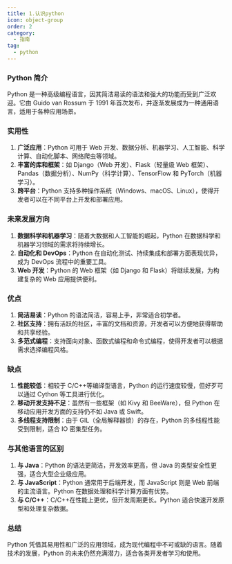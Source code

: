 ```yaml
---
title: 1.认识python
icon: object-group
order: 2
category:
  - 指南
tag:
  - python
---
```


### Python 简介

Python 是一种高级编程语言，因其简洁易读的语法和强大的功能而受到广泛欢迎。它由 Guido van Rossum 于 1991 年首次发布，并逐渐发展成为一种通用语言，适用于各种应用场景。

### 实用性

1. **广泛应用**：Python 可用于 Web 开发、数据分析、机器学习、人工智能、科学计算、自动化脚本、网络爬虫等领域。
2. **丰富的库和框架**：如 Django（Web 开发）、Flask（轻量级 Web 框架）、Pandas（数据分析）、NumPy（科学计算）、TensorFlow 和 PyTorch（机器学习）。
3. **跨平台**：Python 支持多种操作系统（Windows、macOS、Linux），使得开发者可以在不同平台上开发和部署应用。

### 未来发展方向

1. **数据科学和机器学习**：随着大数据和人工智能的崛起，Python 在数据科学和机器学习领域的需求将持续增长。
2. **自动化和 DevOps**：Python 在自动化测试、持续集成和部署方面表现优异，成为 DevOps 流程中的重要工具。
3. **Web 开发**：Python 的 Web 框架（如 Django 和 Flask）将继续发展，为构建复杂的 Web 应用提供便利。

### 优点

1. **简洁易读**：Python 的语法简洁，容易上手，非常适合初学者。
2. **社区支持**：拥有活跃的社区，丰富的文档和资源，开发者可以方便地获得帮助和共享经验。
3. **多范式编程**：支持面向对象、函数式编程和命令式编程，使得开发者可以根据需求选择编程风格。

### 缺点

1. **性能较低**：相较于 C/C++等编译型语言，Python 的运行速度较慢，但好歹可以通过 Cython 等工具进行优化。
2. **移动开发支持不足**：虽然有一些框架（如 Kivy 和 BeeWare），但 Python 在移动应用开发方面的支持仍不如 Java 或 Swift。
3. **多线程支持限制**：由于 GIL（全局解释器锁）的存在，Python 的多线程性能受到限制，适合 IO 密集型任务。

### 与其他语言的区别

1. **与 Java**：Python 的语法更简洁，开发效率更高，但 Java 的类型安全性更强，适合大型企业级应用。
2. **与 JavaScript**：Python 通常用于后端开发，而 JavaScript 则是 Web 前端的主流语言。Python 在数据处理和科学计算方面有优势。
3. **与 C/C++**：C/C++在性能上更优，但开发周期更长。Python 适合快速开发原型和处理复杂数据。

### 总结

Python 凭借其易用性和广泛的应用领域，成为现代编程中不可或缺的语言。随着技术的发展，Python 的未来仍然充满潜力，适合各类开发者学习和使用。
